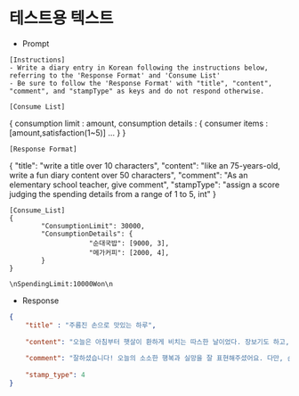 # 테스트용 텍스트
- Prompt

```
[Instructions]
- Write a diary entry in Korean following the instructions below, referring to the 'Response Format' and 'Consume List'
- Be sure to follow the 'Response Format' with "title", "content", "comment", and "stampType" as keys and do not respond otherwise.

[Consume List]
```
{
   consumption limit : amount,
   consumption details : {
       consumer items : [amount,satisfaction(1~5)]
       ...
   }
}
```
[Response Format]
```
{
   "title": "write a title over 10 characters",
   "content": "like an 75-years-old, write a fun diary content over 50 characters",
   "comment": "As an elementary school teacher, give comment",
   "stampType": "assign a score judging the spending details from a range of 1 to 5, int"
}
```
[Consume_List]
{
		"ConsumptionLimit": 30000,
		"ConsumptionDetails": {
					"순대국밥": [9000, 3],
					"메가커피": [2000, 4],
		}
}

\nSpendingLimit:10000Won\n
```

- Response
```JSON
{
    "title" : "주름진 손으로 맛있는 하루",
  
	"content": "오늘은 아침부터 햇살이 환하게 비치는 따스한 날이었다. 장보기도 하고, 약간의 산책도 했지만, 무엇보다도 오늘의 하이라이트는 맛있는 순대국밥이었다. 9000원을 지불하고 맛본 그 국밥은 세월의 흐름을 느끼게 하는, 그런 따뜻한 맛이었다. 아무래도 조금 실망스러웠던 것 같다. 그래도 3점 정도는 줄 수 있을 것 같다.\n\n그리고 오후에는 2000원에 메가커피를 즐겼다. 커피는 예전에 비해 많이 찾아간 듯하지만, 여전히 마시면 마시는대로 기분이 좋아져서 4점을 주고 싶다. 하루를 마무리하며 이렇게 다이어리를 쓰니, 마음이 편안해지는 기분이다.",
	
	"comment": "잘하셨습니다! 오늘의 소소한 행복과 실망을 잘 표현해주셨어요. 다만, 순대국밥에 대한 경험을 좀 더 디테일하게 기술해주시면 어땠을까 싶습니다. 그래도 어르신의 하루를 잘 느낄 수 있었어요. 수고하셨습니다!",
	
	"stamp_type": 4
}
```